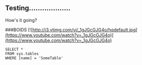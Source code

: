 
## Testing...................

How's it going?

###BOIDS
[![http://i3.ytimg.com/vi/_1gJGcGJG4o/hqdefault.jpg](https://www.youtube.com/watch?v=_1gJGcGJG4o)](https://www.youtube.com/watch?v=_1gJGcGJG4o)

 ```tsql
 SELECT *
 FROM sys.tables
 WHERE [name] = 'SomeTable'
 ```

